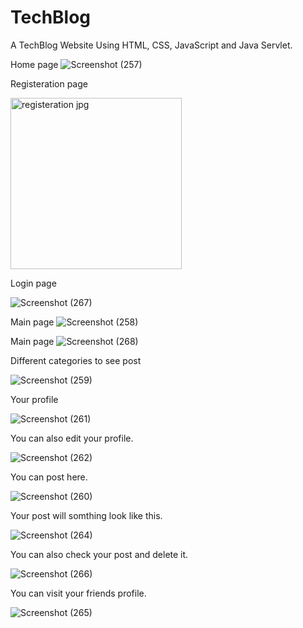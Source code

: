# TechBlog
A TechBlog Website Using HTML, CSS, JavaScript and Java Servlet.


Home page
![Screenshot (257)](https://github.com/Saket024t/TechBlog/assets/91535274/8bf5618e-b75c-4849-8854-39695d1d7972)


Registeration page

<img width="274" alt="registeration jpg" src="https://github.com/Saket024t/TechBlog/assets/91535274/b055106e-6239-4e47-a9af-8626b73eaf94">




Login page

![Screenshot (267)](https://github.com/Saket024t/TechBlog/assets/91535274/f7404258-b823-487e-be29-d1b7b17e99c8)



Main page
![Screenshot (258)](https://github.com/Saket024t/TechBlog/assets/91535274/1407dda6-6878-41c6-9de3-eb1abadab230)


Main page
![Screenshot (268)](https://github.com/Saket024t/TechBlog/assets/91535274/be26ae93-dee1-4161-a6d4-9a0cea94af60)


Different categories to see post

![Screenshot (259)](https://github.com/Saket024t/TechBlog/assets/91535274/419728bd-2477-44ab-bbbb-b591597c9d25)


Your profile

![Screenshot (261)](https://github.com/Saket024t/TechBlog/assets/91535274/7af6fa56-084c-4479-9747-36366252c7f5)


You can also edit your profile.

![Screenshot (262)](https://github.com/Saket024t/TechBlog/assets/91535274/50adee87-c8cb-46b1-a64e-c4dfbc362224)

You can post here.

![Screenshot (260)](https://github.com/Saket024t/TechBlog/assets/91535274/77224404-2f6e-4c3d-b5fb-838d5af12ec8)

Your post will somthing look like this.

![Screenshot (264)](https://github.com/Saket024t/TechBlog/assets/91535274/7ce66308-deae-4c0d-8334-4ec1fd07ed62)

You can also check your post and delete it.

![Screenshot (266)](https://github.com/Saket024t/TechBlog/assets/91535274/dfe4c536-9dba-48f8-bace-53409f7796bc)


You can visit your friends profile.

![Screenshot (265)](https://github.com/Saket024t/TechBlog/assets/91535274/6c384ce0-d1f6-4fdc-b748-c2de5a39a1aa)
